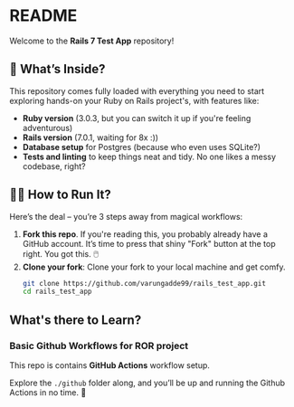 # README

Welcome to the **Rails 7 Test App** repository!

## 🔧 What’s Inside?

This repository comes fully loaded with everything you need to start exploring hands-on your Ruby on Rails project's, with features like:

- **Ruby version** (3.0.3, but you can switch it up if you're feeling adventurous)
- **Rails version** (7.0.1, waiting for 8x :))
- **Database setup** for Postgres (because who even uses SQLite?)
- **Tests and linting** to keep things neat and tidy. No one likes a messy codebase, right?

## 🏃‍♀️ How to Run It?

Here’s the deal – you’re 3 steps away from magical workflows:

1. **Fork this repo**. If you're reading this, you probably already have a GitHub account. It’s time to press that shiny "Fork" button at the top right. You got this. 🖱️
2. **Clone your fork**: Clone your fork to your local machine and get comfy.
   ```bash
   git clone https://github.com/varungadde99/rails_test_app.git
   cd rails_test_app
   ```

## What's there to Learn?

### Basic Github Workflows for ROR project

This repo is contains **GitHub Actions** workflow setup.

Explore the `./github` folder along, and you’ll be up and running the Github Actions in no time. 🚀
